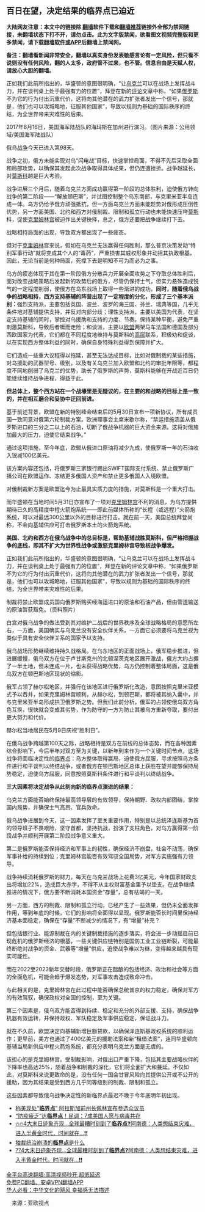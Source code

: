  <!-- 面包屑导航 --> <h2>百日在望，决定结果的临界点已迫近</h2> <p class="notice"><b>大陆网友注意：本文中的链接除 <a href="https://github.com/bannedbook/fanqiang" >翻墙</a>软件下载和<a href="https://github.com/killgcd/justmysocks/blob/master/README.md">翻墙推荐</a>链接外全部为禁网链接，未翻墙状态下打不开，请勿点击。此为文字版禁闻，欲看图文视频完整版和更多禁闻，请下载<a href="https://github.com/bannedbook/fanqiang">翻墙软件或APP</a>后翻墙上禁闻网。</p><p>备注：翻墙看新闻非常安全，翻墙以真实身份发表敏感言论有一定风险，但只看不说则没有任何风险，翻的人太多，政府管不过来，也不管。信息自由是天赋人权，请放心大胆的翻墙。</b></p>  <div class="entry"> <p id="summary">正如我们此前所指出的，华盛顿的意图很明确，“让<a href="https://www.bannedbook.org/bnews/tag/%e4%b9%8c%e5%85%8b%e5%85%b0/" class="st_tag internal_tag" rel="tag" title="标签 乌克兰 下的日志">乌克兰</a>可以在战场上发挥战斗力，并在谈判桌上处于最强有力的位置”，拜登在新的<span class='wp_keywordlink_affiliate'><a href="https://www.bannedbook.org/bnews/comments/" title="新闻评论" target="_blank">评论</a></span>文章中称，“如果<a href="https://www.bannedbook.org/bnews/tag/%e4%bf%84%e7%bd%97%e6%96%af/" class="st_tag internal_tag" rel="tag" title="标签 俄罗斯 下的日志">俄罗斯</a>不为它的行为付出沉重代价，这将向其他潜在的武力扩张者发出一个信号，那就是，他们也可以攻城略地，征服其他国家”，导致以规则为基础的国际秩序的终结，为全世界带来灾难性的后果。</p> <p>2017年8月16日，美国海军陆战队的海玛斯在加州进行演习。（图片来源：公用领域/美国海军陆战队）</p> <p>俄乌<a href="https://www.bannedbook.org/bnews/tag/%E6%88%98%E4%BA%89/" class="st_tag internal_tag" rel="tag" title="标签 战争 下的日志">战争</a>今天已进入第98天。</p> <p>战争之初，俄方未能实现对乌“闪电战”目标，快速掌控局面，不得不先后采取全面和局部攻势，以确保其发起此次战争取得具体成果，但仍连遭挫折。战争越延长，对<a href="https://www.bannedbook.org/bnews/tag/%e8%8e%ab%e6%96%af%e7%a7%91/" class="st_tag internal_tag" rel="tag" title="标签 莫斯科 下的日志">莫斯科</a>越是巨大考验。</p> <p>战争进展三个月后，随着乌克兰方面成功赢得第一阶段的总体胜利，迫使俄方转向战争的第二阶段——“解放顿巴斯”，并试图控制整个乌东南部，与克里米亚半岛连成一体。乌方仍给予俄方顽强抵抗，但一方面乌克兰方面未能趁势对俄形成压倒性优势，另一方面美国、北约和西方对俄制裁、限制和孤立行动也未能快速压垮<a href="https://www.bannedbook.org/bnews/tag/%E8%8E%AB%E6%96%AF/" class="st_tag internal_tag" rel="tag" title="标签 莫斯 下的日志">莫斯</a>科，促使<span class='wp_keywordlink'><a href="https://www.bannedbook.org/forum2/topic1172.html" title="克里姆林宫秘史——斯大林情妇的回忆" target="_blank">克里姆林宫</a></span>被迫作出关键抉择，总之，俄方还要把战争继续打下去。</p> <p>战略相持局面的出现，导致双方都出现了一些疲态。</p> <p>但对于<a href="https://www.bannedbook.org/bnews/tag/%E5%85%8B%E9%87%8C%E5%A7%86%E6%9E%97/" class="st_tag internal_tag" rel="tag" title="标签 克里姆林 下的日志">克里姆林</a>宫来说，假如在乌克兰无法赢得任何胜利，那么普京决策发动“特别军事行动”就将变成其个人的“毒药”，严重损害其威权形象并动摇其执政根基，因此，无论当前是何种局面，死撑下去是明知不可为而必为之事。</p> <p>乌方的疲态体现于其在第一阶段俄方分散兵力开展全面攻势之下夺取总体胜利后，面对改变战略策略后发起新的攻势后的俄方，尽管仍保持士气，但实力悬殊造成锐气的一定程度削弱，使俄方在乌东战场上取得一些渐进的成功。<strong>同时，随着俄乌战争的战略相持，西方支持基辅的阵营出现了一定程度的分化，形成了三个基本派别：</strong>强烈支持派，主要包括英国、波兰、波罗的海三国、芬兰、瑞典等国，几乎无条件地对基辅提供支持，并反对内部分歧；理性支持派，主要以美国为代表，在坚定支持基辅的同时，掌控对乌援助和支持的力度、节奏，保持某种平衡，避免严重刺激莫斯科，导致后者铤而走险；和谈派，主要以<a href="https://www.bannedbook.org/bnews/tag/%e6%ac%a7%e7%9b%9f/" class="st_tag internal_tag" rel="tag" title="标签 欧盟 下的日志">欧盟</a>两架马车法国和德国及部分西欧国家为代表，它们都在不同程度地维持与莫斯科的<span class='wp_keywordlink_affiliate'><a href="https://www.bannedbook.org/bnews/ccpdope/" title="中共高层内幕" target="_blank">高层</a></span>联系，积极劝和促谈，以在实现西方整体利益的同时，确保自身特殊利益得到保障并扩大。</p> <p>它们造成一些重大议程得以拖延，甚至无法达成目标，比如对俄制裁的某些措施，对乌援助的武器型号、级别，以及有关乌克兰加入欧盟和北约的审批年限等，都程度不同地削弱了乌克兰的优势，助长了俄罗斯的声势，莫斯科能够在开战近百日仍能继续维持战争进程，得益于此。</p>  <p><strong>但总体上，整个西方站在一个战壕里是无疑议的，在主要的和战略的目标上是一致的，并在相互磨合和妥协中迂回前进。</strong></p> <p>基于前述背景，欧盟在新的特别峰会结束后的5月30日宣布一项新协议，所有成员国一致同意对俄第六轮制裁方案。欧洲理事会主席米歇尔称，“禁运措施涵盖从俄罗斯进口的三分之二以上的石油，切断了俄战争机器的巨大资金来源。这将对俄施加最大的压力，迫使它结束战争。”</p> <p>通过这项措施，至今年底，欧盟从俄进口原油将减少九成，使俄罗斯一年的石油收入锐减100亿美元。</p> <p>该方案内容还包括，将俄罗斯三家银行踢出SWIFT国际支付系统、禁止俄罗斯广播公司在欧盟运作、冻结更多俄国人资产和禁止更多俄国人入境欧盟。</p> <p>对俄制裁新方案是欧盟迄今为止最具实质力度的措施，对莫斯科是一个重大打击。</p> <p>而华盛顿在当地时间5月31日亦宣布了一项对<a href="https://www.bannedbook.org/bnews/tag/%E5%85%8B%E9%87%8C%E5%A7%86%E6%9E%97%E5%AE%AB/" class="st_tag internal_tag" rel="tag" title="标签 克里姆林宫 下的日志">克里姆林宫</a>不利的消息，为乌方提供期待已久的高精度中程火箭炮系统——即此前媒体所称的“长程（或远程）”火箭炮系统，可以对最远300公里以外的目标进行打击。就在前一天，美国总统拜登尚称，不会向基辅供应可打击俄罗斯本土的火箭炮系统。</p> <p><strong>美国、北约和西方在俄乌战争中的总目标是，帮助基辅战胜莫斯科，但严格把握战争的底线，即其不扩大为世界性战争或激怒克里姆林宫导致核战争爆发。</strong></p> <p>正如我们此前所指出的，华盛顿的意图很明确，“让乌克兰可以在战场上发挥战斗力，并在谈判桌上处于最强有力的位置”，拜登在新的评论文章中称，“如果俄罗斯不为它的行为付出沉重代价，这将向其他潜在的武力扩张者发出一个信号，那就是，他们也可以攻城略地，征服其他国家”，导致以规则为基础的国际秩序的终结，为全世界带来灾难性的后果。</p> <p>制裁将禁止欧盟成员国向俄罗斯购买经海运进口的原油和石油产品，但由管道输送的原油暂获豁免。（资料照片）</p>  <p>白宫对俄乌战争的做法受到其对维护二战后的世界秩序及全球战略格局的意愿所左右，一方面，美国确实与乌克兰没有安全伙伴关系，一方面它必须要将乌克兰视为类似于具有安全伙伴关系的国家予以支持。</p> <p>俄乌战场形势继续维持持久战格局。在乌东地区的正面战场上，俄军稳步推进，但进展缓慢，俄乌双方在位于卢甘斯克州的北顿涅茨克地区展开激战，俄方大约占据了一半土地，但未连成一片，也未获得战略优势，乌方仍控制着整体局面，这是俄乌双方在顿巴斯地区现状的缩影。</p> <p>俄军占领了赫尔松地区，并强行在该地区进行俄罗斯化改造，意图按照克里米亚模式予以吞并，如果克里姆林宫顺利，从赫尔松，到顿巴斯，都将被其纳入囊中，并与克里米亚半岛形成拱卫俄罗斯之势。但我们此前分析，俄军的占领使俄乌双方角色互换，很快就会变成其劣势，作为防守的一方为防止其被乌方重新夺取，要付出更大努力和代价。</p> <p>赫尔松当地居民在5月9日庆祝“胜利日”。</p> <p>在俄乌战争跨越第100天之际，战略相持是双方在前线的总体态势，而在各种因素综合影响下，今后半年对双方至为关键，以新年到来作为一个关键时间节点，这场战争将面临决定性的<a href="https://www.bannedbook.org/bnews/tag/%E4%B8%B4%E7%95%8C%E7%82%B9/" class="st_tag internal_tag" rel="tag" title="标签 临界点 下的日志">临界点</a>：乌方整体取得赢局，迫使俄方屈服，寻求按照乌方条件进行和平谈判以终结战争，或者俄方在顿巴斯地区总体上获胜在望并能够保持局势稳定，迫使乌方屈服，同意按照莫斯科条件进行和平谈判以终结战争。</p> <p><strong>三大因素将决定战争从此刻向新的临界点演进的结果：</strong></p> <p>乌克兰方面能否始终保持最高领导层的有效领导，保持朝野、政权内部团结，掌控国内局势，并确保士气高昂、官兵效命。</p> <p>俄乌战争进展到今天，这一因素发挥了至关重要作用，特别是以总统泽连斯基为首的领导班子不畏艰险，坚守首都，坚持抗战，扮演了支柱角色，对乌方赢得第一阶段战争并顺利开展第二阶段战争意义重大。</p> <p>第二是俄罗斯能否保持经济和军事上的韧性，确保经济不崩盘，社会不动荡，确保军事补给的持续到位；克里姆林宫能否有效驾驭全国局势，对军方实施强有力领导。</p>  <p>战争持续消耗俄罗斯的财力，每天在乌克兰战场上花费3亿美元，今年国家财政支出将增加22%，造成巨大赤字，不得不从主权财富基金里予以垫支。在战争继续推进的情况下，俄方要不断消耗本国资金“存量”，总有枯竭的一天。</p> <p>另一方面，西方的制裁、限制和孤立行动，已经产生了一些效果，但仍未全面发挥作用，等到年底的时候，它们的影响将全面得以显现。俄罗斯能否长时间里保持经济基本面稳定，确保在“存量”不断减少的情况下，有“增量”补充？</p> <p>但包括银行业、能源制裁在内的关键制裁措施的逐步落实，将会进一步动摇目前已现危机的俄罗斯经济的根基，一些关键供应链特别是国防工业工业链断裂，可能最终断绝对战争的资金、武器等“增量”供应，迫使战争难以为继，变得越来越具有现实可能性。</p> <p>而在2022至2023新年交替时段，俄罗斯正在酝酿的包括经济、政治和社会等方面的全面危机，可能会趋于爆发态势，对军事攻击造成致命冲击。</p> <p>与此相关的是，克里姆林宫在此过程中能否确保总统普京的权力稳定，确保对军方的有效驾驭，确保政权对全国的控制，至为关键。</p> <p>第三个因素是，俄乌双方能否得到持续、稳定和充分的外部支援、支持，确保战争机器有效运转，并保持政权、军队稳定及军事供应稳定，保证战斗力。</p> <p>就在不久前，欧盟决定向基辅新增巨额贷款，以确保泽连斯基政权系统的顺利运作；更早前，美方也通过了400亿美元的援助法案和新“租借法案”，连同华盛顿向基辅当局新供应中程火箭炮系统，都充分表明乌克兰方面是无虞的。</p> <p>该担心的是克里姆林宫。受制裁影响，对俄出口严重下降，包括其主要战略伙伴的下降率也高达25%，随着战争和制裁的深化，它们将全面扩大和蔓延。不仅如此，对莫斯科来说更致命的是，没有任何一国会甘冒风险向其提供公开或不公开的援助，因为其结果是受到西方几乎同等级别的制裁、限制和孤立。</p> <p>这些因素都导致俄乌战争决定性的新临界点最迟不晚于今年底明年初出现。</p>  <div id="taboola-mid-1"></div>  <ul class='op-related-articles' title='相关阅读'> <li><a href='https://www.bannedbook.org/bnews/comments/20220402/1713772.html' target='_blank'>称美现处“<b>临界点</b>” 阿拉斯加前州长佩林宣布参选众议员</a></li> <li><a href='https://www.bannedbook.org/bnews/worldnews/20220210/1689774.html' target='_blank'>“防疫疲乏”达<b>临界点</b>！民调：7成美国人愿与病毒共存</a></li> <li><a href='https://www.bannedbook.org/bnews/bannedvideo/20220203/1687458.html' target='_blank'>🔥🔥4大末日迹象齐现...全球最糟时刻到了<b>临界点</b>❓阿南德：人类想结束灾难，进入半黄金时代，时间就在...❗❗</a></li> <li><a href='https://www.bannedbook.org/bnews/lifebaike/20220112/1678188.html' target='_blank'>独裁统治崩溃的<b>临界点</b>是什么</a></li> <li><a href='https://www.bannedbook.org/bnews/bannedvideo/20211012/1636634.html' target='_blank'>??4大末日迹象齐现...全球最糟时刻到了<b>临界点</b>❓阿南德：人类想结束灾难，进入半黄金时代，时间就在...❗❗</a></li> </ul> <p class="texttj"> <a href="https://github.com/bannedbook/fanqiang/wiki/V2ray%E6%9C%BA%E5%9C%BA" target="_blank">全平台高速翻墙:高清视频秒开,超低延迟</a><br/> <a href="https://github.com/bannedbook/fanqiang/wiki/%E7%A6%81%E9%97%BB%E7%BD%91%E5%AE%89%E5%8D%93%E7%BF%BB%E5%A2%99%E6%96%B0%E9%97%BBAPP" target="_blank">免费PC翻墙、安卓VPN翻墙APP</a><br/> <a href="https://www.bannedbook.org/bnews/comments/20220220/1694796.html" target="_blank">华人必看：中华文化的飓风 幸福感无法描述</a> </p><p class="src-info">　来源：亚欧视点 </p><a name='sharetosocial'></a>  <div style="margin-bottom:5px;padding-bottom:5px;clear:both"> <div id="archive-pix-1" class="banner-ads"> <!-- AuctionX Display platform tag START --> <div id="27602x728x90x621x_ADSLOT1" clicktrack="%%CLICK_URL_ESC%%"></div>  <!-- AuctionX Display platform tag END --> </div> <div id="archive-pix-2" class="banner-ads"> <!-- AuctionX Display platform tag START --> <div id="27556x300x250x621x_ADSLOT1" clicktrack="%%CLICK_URL_ESC%%" style="margin:0 auto;text-align:center"></div>  <!-- AuctionX Display platform tag END --> </div> </div>  <div id="archive-pix-1" class="banner-ads"> <!-- AuctionX Display platform tag START --> <div id="27603x728x90x621x_ADSLOT1" clicktrack="%%CLICK_URL_ESC%%"></div>  <!-- AuctionX Display platform tag END --> </div> </div><!--END ENTRY--> 
